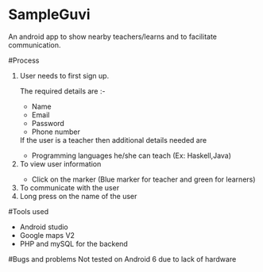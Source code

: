 

# SampleGuvi

An android app to show nearby teachers/learns and to facilitate communication.

#Process
<ol>
<li>User needs to first sign up.</li>

The required details are  :-
<ul>
<li>Name</li>
<li>Email</li>
<li>Password</li>
<li>Phone number</li>
</ul>
If the user is a teacher then additional details needed are
<ul>
<li>Programming languages he/she can teach (Ex: Haskell,Java)</li>
</ul>

<li>To view user information</li>
<ul><li>Click on the marker (Blue marker for teacher and green for learners)</li></ul>

<li> To communicate with the user <li>
Long press on the name of the user

</ol>

#Tools used
<ul><li>Android studio</li>
<li>Google maps V2 </li>
<li>PHP and mySQL for the backend</li></ul>

#Bugs and problems
Not tested on Android 6 due to lack of hardware


